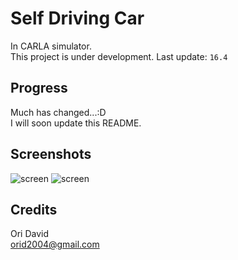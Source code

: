 # Self Driving Car
In CARLA simulator.  
This project is under development. Last update: `16.4`
## Progress
Much has changed...:D  
I will soon update this README.

## Screenshots
![screen](https://i.ibb.co/HHZQZ9k/Whats-App-Image-2022-01-23-at-01-10-00.jpg)
![screen](https://i.ibb.co/KWMRGc6/Whats-App-Image-2022-01-23-at-01-10-36.jpg)

## Credits
Ori David  
orid2004@gmail.com